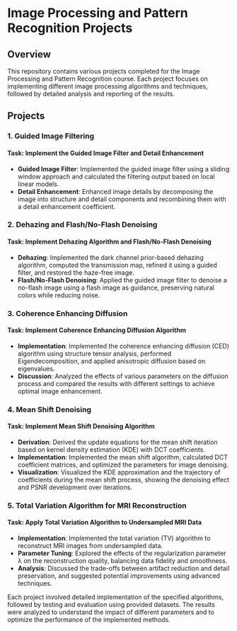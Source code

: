 # Image Processing and Pattern Recognition Projects

## Overview

This repository contains various projects completed for the Image Processing and Pattern Recognition course. Each project focuses on implementing different image processing algorithms and techniques, followed by detailed analysis and reporting of the results.

## Projects

### 1. Guided Image Filtering

#### Task: Implement the Guided Image Filter and Detail Enhancement
- **Guided Image Filter**: Implemented the guided image filter using a sliding window approach and calculated the filtering output based on local linear models.
- **Detail Enhancement**: Enhanced image details by decomposing the image into structure and detail components and recombining them with a detail enhancement coefficient.

### 2. Dehazing and Flash/No-Flash Denoising

#### Task: Implement Dehazing Algorithm and Flash/No-Flash Denoising
- **Dehazing**: Implemented the dark channel prior-based dehazing algorithm, computed the transmission map, refined it using a guided filter, and restored the haze-free image.
- **Flash/No-Flash Denoising**: Applied the guided image filter to denoise a no-flash image using a flash image as guidance, preserving natural colors while reducing noise.

### 3. Coherence Enhancing Diffusion

#### Task: Implement Coherence Enhancing Diffusion Algorithm
- **Implementation**: Implemented the coherence enhancing diffusion (CED) algorithm using structure tensor analysis, performed Eigendecomposition, and applied anisotropic diffusion based on eigenvalues.
- **Discussion**: Analyzed the effects of various parameters on the diffusion process and compared the results with different settings to achieve optimal image enhancement.

### 4. Mean Shift Denoising

#### Task: Implement Mean Shift Denoising Algorithm
- **Derivation**: Derived the update equations for the mean shift iteration based on kernel density estimation (KDE) with DCT coefficients.
- **Implementation**: Implemented the mean shift algorithm, calculated DCT coefficient matrices, and optimized the parameters for image denoising.
- **Visualization**: Visualized the KDE approximation and the trajectory of coefficients during the mean shift process, showing the denoising effect and PSNR development over iterations.

### 5. Total Variation Algorithm for MRI Reconstruction

#### Task: Apply Total Variation Algorithm to Undersampled MRI Data
- **Implementation**: Implemented the total variation (TV) algorithm to reconstruct MRI images from undersampled data.
- **Parameter Tuning**: Explored the effects of the regularization parameter λ on the reconstruction quality, balancing data fidelity and smoothness.
- **Analysis**: Discussed the trade-offs between artifact reduction and detail preservation, and suggested potential improvements using advanced techniques.

Each project involved detailed implementation of the specified algorithms, followed by testing and evaluation using provided datasets. The results were analyzed to understand the impact of different parameters and to optimize the performance of the implemented methods.

